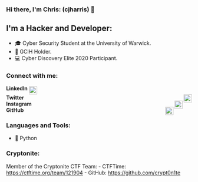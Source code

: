 
### Hi there, I'm Chris: (cjharris) 👋

## I'm a Hacker and Developer:
- 🎓 Cyber Security Student at the University of Warwick.
- 📜 GCIH Holder.
- 💻 Cyber Discovery Elite 2020 Participant.


### Connect with me:

**LinkedIn**
[<img align="middle" alt="christopher harris | LinkedIn" width="22px" src="https://cdn.jsdelivr.net/npm/simple-icons@3.11.0/icons/linkedin.svg" />][linkedin]
<br />
**Twitter**
[<img align="right" alt="christopher harris | LinkedIn" width="22px" src="https://cdn.jsdelivr.net/npm/simple-icons@3.11.0/icons/twitter.svg" />][twitter]
<br />
**Instagram**
[<img align="right" alt="cjharris2332 | Twitter" width="22px" src="https://cdn.jsdelivr.net/npm/simple-icons@3.11.0/icons/instagram.svg" />][instagram]
<br />
**GitHub**
[<img align="right" alt="cjharris18 | Twitter" width="22px" src="https://cdn.jsdelivr.net/npm/simple-icons@3.11.0/icons/github.svg" />][github]
<br />
### Languages and Tools:

- 🐍 Python


### Cryptonite:
Member of the Cryptonite CTF Team:
    - CTFTime: https://ctftime.org/team/121904
    - GitHub:  https://github.com/crypt0n1te



[twitter]: https://www.twitter.com/cjharris2332 "Twitter"
[linkedIn]: https://www.linkedin.com/in/christopher-harris-8921701b5/ "LinkedIn"
[instagram]: https://www.instagram.com/cjharris.ch "Instagram"
[github]: https://www.github.com/cjharris18 "GitHub"
